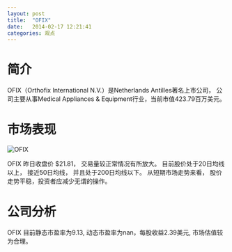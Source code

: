 ```yaml
---
layout: post
title:  "OFIX"
date:   2014-02-17 12:21:41
categories: 观点
---
```


# 简介
OFIX（Orthofix International N.V.）是Netherlands Antilles著名上市公司，
公司主要从事Medical Appliances & Equipment行业，当前市值423.79百万美元。

# 市场表现

![OFIX](http://finviz.com/chart.ashx?t=OFIX&ty=c&ta=1&p=d&s=l)

OFIX 昨日收盘价 $21.81，
交易量较正常情况有所放大。
目前股价处于20日均线以上，
接近50日均线，
并且处于200日均线以下。
从短期市场走势来看，
股价走势平稳，投资者应减少无谓的操作。

# 公司分析
OFIX 目前静态市盈率为9.13, 动态市盈率为nan，每股收益2.39美元,
市场估值较为合理。
